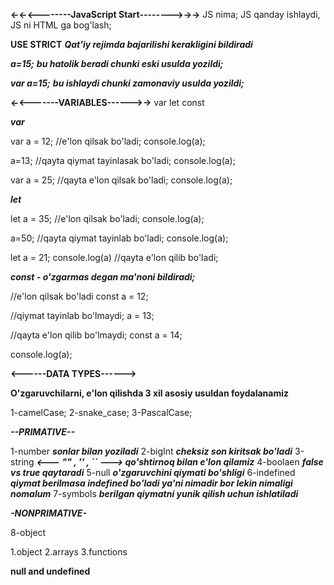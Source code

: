 **<-<-<--------JavaScript Start-------->->->**
JS nima;
JS qanday ishlaydi, JS ni HTML ga bog'lash;

**USE STRICT**
***Qat'iy rejimda bajarilishi kerakligini bildiradi***

***a=15;***
***bu hatolik beradi chunki eski usulda yozildi;***

***var a=15;***
***bu ishlaydi chunki zamonaviy usulda yozildi;***



**<-<-------VARIABLES------>->**
var
let
const





***var***

var a = 12;      //e'lon qilsak bo'ladi;
console.log(a);

a=13;            //qayta qiymat tayinlasak bo'ladi;
console.log(a);

var a = 25;       //qayta e'lon qilsak bo'ladi;
console.log(a);



***let***

let a = 35;      //e'lon qilsak bo'ladi;
console.log(a);

a=50;            //qayta qiymat tayinlab bo'ladi;
console.log(a);

let a = 21;
console.log(a)   //qayta e'lon qilib bo'ladi;





***const - o'zgarmas degan ma'noni bildiradi;***

//e'lon qilsak bo'ladi
const a = 12;         
              
//qiymat tayinlab bo'lmaydi;
a = 13;  

//qayta e'lon qilib bo'lmaydi;
const a = 14;

console.log(a);



**<------DATA TYPES------>**

**O'zgaruvchilarni, e'lon qilishda 3 xil asosiy usuldan foydalanamiz**

  1-camelCase;
  2-snake_case;
  3-PascalCase;


***--PRIMATIVE--*** 

  1-number     ***sonlar bilan yoziladi***
  2-bigInt     ***cheksiz son kiritsak bo'ladi***
  3-string     ***<--- "" , '' , `` --->  qo'shtirnoq bilan e'lon qilamiz***
  4-boolaen    ***false vs true qaytaradi***
  5-null       ***o'zgaruvchini qiymati bo'shligi***
  6-indefined  ***qiymat berilmasa indefined bo'ladi ya'ni nimadir bor lekin nimaligi nomalum***
  7-symbols    ***berilgan qiymatni yunik qilish uchun ishlatiladi***

***-NONPRIMATIVE-***

  8-object

  1.object
  2.arrays
  3.functions

  




  **null and undefined**



